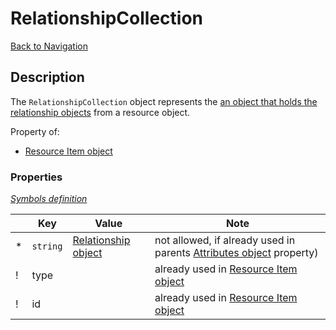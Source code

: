 # RelationshipCollection
[Back to Navigation](README.md)

## Description

The `RelationshipCollection` object represents the [an object that holds the relationship objects](http://jsonapi.org/format/#document-resource-object-relationships) from a resource object.

Property of:
- [Resource Item object](objects-resource-item.md)

### Properties

_[Symbols definition](objects-introduction.md#symbols)_

|     | Key | Value | Note |
| --- | --- | ----- | ---- |
| *   | `string` | [Relationship object](objects-relationship.md) | not allowed, if already used in parents [Attributes object](objects-attributes.md) property) |
| !   | type |   | already used in [Resource Item object](objects-resource-item.md) |
| !   | id |   | already used in [Resource Item object](objects-resource-item.md) |
